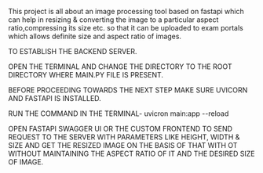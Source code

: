 This project is all about an image processing tool based on fastapi which can help in resizing & converting the image to a particular aspect ratio,compressing its size etc. so that it can be uploaded to exam portals which allows definite size and aspect ratio of images.


TO ESTABLISH THE BACKEND SERVER.

OPEN THE TERMINAL AND CHANGE THE DIRECTORY TO THE ROOT DIRECTORY WHERE MAIN.PY FILE IS PRESENT.

BEFORE PROCEEDING TOWARDS THE NEXT STEP MAKE SURE UVICORN AND FASTAPI IS INSTALLED.

RUN THE COMMAND IN THE TERMINAL-
uvicron main:app --reload

OPEN FASTAPI SWAGGER UI OR THE CUSTOM FRONTEND TO SEND REQUEST TO THE SERVER WITH PARAMETERS LIKE HEIGHT, WIDTH & SIZE AND GET THE RESIZED IMAGE ON THE BASIS OF THAT WITH OT WITHOUT MAINTAINING THE ASPECT RATIO OF IT AND THE DESIRED SIZE OF IMAGE.
